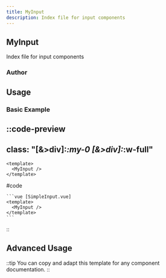 ```yaml
---
title: MyInput
description: Index file for input components
---
```


## MyInput

Index file for input components

### Author


## Usage

### Basic Example

::code-preview
---
class: "[&>div]:*:my-0 [&>div]:*:w-full"
---
```vue [SimpleInput.vue]
<template>
  <MyInput />
</template>
```
#code
````mdc
```vue [SimpleInput.vue]
<template>
  <MyInput />
</template>
```
````
::
















## Advanced Usage

<!-- Add more code-preview/code-group/code-tree blocks as needed for advanced examples -->

::tip
You can copy and adapt this template for any component documentation.
::

